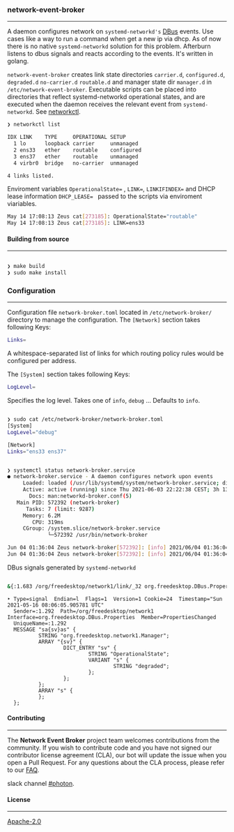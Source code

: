 ### network-event-broker
----
A daemon configures network on ```systemd-networkd's``` [DBus](https://www.freedesktop.org/wiki/Software/dbus/) events. Use cases like a way to run a command when get a new ip via dhcp. As of now there is no native ```systemd-networkd``` solution for this problem. Afterburn listens to dbus signals and reacts according to the events. It's written in golang.

```network-event-broker``` creates link state directories ```carrier.d```,  ```configured.d```,  ```degraded.d```  ```no-carrier.d```  ```routable.d``` and manager state dir ```manager.d``` in ```/etc/network-event-broker```. Executable scripts can be placed into directories that reflect systemd-networkd operational states, and are executed when the daemon receives the relevant event from `systemd-networkd`. See [networkctl](https://www.freedesktop.org/software/systemd/man/networkctl.html).

```bash
❯ networkctl list

IDX LINK    TYPE     OPERATIONAL SETUP
  1 lo      loopback carrier     unmanaged
  2 ens33   ether    routable    configured
  3 ens37   ether    routable    unmanaged
  4 virbr0  bridge   no-carrier  unmanaged

4 links listed.
```

Enviroment variables ```OperationalState=``` , ```LINK=```, ```LINKIFINDEX=``` and DHCP lease information ```DHCP_LEASE= ``` passed to the scripts via enviroment viariables.

```bash
May 14 17:08:13 Zeus cat[273185]: OperationalState="routable"
May 14 17:08:13 Zeus cat[273185]: LINK=ens33
```


#### Building from source
----

```bash

❯ make build
❯ sudo make install

```

### Configuration
----

Configuration file `network-broker.toml` located in ```/etc/network-broker/``` directory to manage the configuration.
The `[Network]` section takes following Keys:

```bash
Links=
```
A whitespace-separated list of links for which routing policy rules would be configured per address.


The `[System]` section takes following Keys:
``` bash
LogLevel=
```
Specifies the log level. Takes one of `info`, `debug` ... Defaults to `info`.


```bash

❯ sudo cat /etc/network-broker/network-broker.toml
[System]
LogLevel="debug"

[Network]
Links="ens33 ens37"                    
```

```bash

❯ systemctl status network-broker.service 
● network-broker.service - A daemon configures network upon events
     Loaded: loaded (/usr/lib/systemd/system/network-broker.service; disabled; vendor preset: disabled)
     Active: active (running) since Thu 2021-06-03 22:22:38 CEST; 3h 13min ago
       Docs: man:networkd-broker.conf(5)
   Main PID: 572392 (network-broker)
      Tasks: 7 (limit: 9287)
     Memory: 6.2M
        CPU: 319ms
     CGroup: /system.slice/network-broker.service
             └─572392 /usr/bin/network-broker

Jun 04 01:36:04 Zeus network-broker[572392]: [info] 2021/06/04 01:36:04 Link='ens33' ifindex='2' changed state 'OperationalState'="carrier"
Jun 04 01:36:04 Zeus network-broker[572392]: [info] 2021/06/04 01:36:04 Link='' ifindex='1' changed state 'OperationalState'="carrier"

```
DBus signals generated by ```systemd-networkd```
```bash

&{:1.683 /org/freedesktop/network1/link/_32 org.freedesktop.DBus.Properties.PropertiesChanged [org.freedesktop.network1.Link map[AdministrativeState:"configured"] []] 10}
```

```
‣ Type=signal  Endian=l  Flags=1  Version=1 Cookie=24  Timestamp="Sun 2021-05-16 08:06:05.905781 UTC"
  Sender=:1.292  Path=/org/freedesktop/network1  Interface=org.freedesktop.DBus.Properties  Member=PropertiesChanged
  UniqueName=:1.292
  MESSAGE "sa{sv}as" {
          STRING "org.freedesktop.network1.Manager";
          ARRAY "{sv}" {
                  DICT_ENTRY "sv" {
                          STRING "OperationalState";
                          VARIANT "s" {
                                  STRING "degraded";
                          };
                  };
          };
          ARRAY "s" {
          };
  };

```


#### Contributing
----

The **Network Event Broker** project team welcomes contributions from the community. If you wish to contribute code and you have not signed our contributor license agreement (CLA), our bot will update the issue when you open a Pull Request. For any questions about the CLA process, please refer to our [FAQ](https://cla.vmware.com/faq).

slack channel [#photon](https://code.vmware.com/web/code/join).

#### License
----

[Apache-2.0](https://spdx.org/licenses/Apache-2.0.html)
